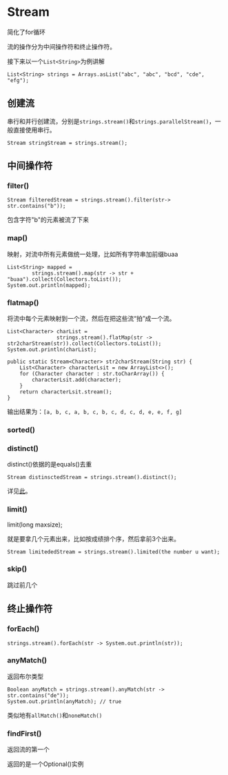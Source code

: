 # Stream

简化了for循环

流的操作分为中间操作符和终止操作符。

接下来以一个`List<String>`为例讲解

```
List<String> strings = Arrays.asList("abc", "abc", "bcd", "cde", "efg");
```

## 创建流

串行和并行创建流，分别是`strings.stream()`和`strings.parallelStream()`，一般直接使用串行。

```
Stream stringStream = strings.stream();
```

## 中间操作符

### filter()

```
Stream filteredStream = strings.stream().filter(str-> str.contains("b"));
```

包含字符"b"的元素被流了下来

### map()

映射，对流中所有元素做统一处理，比如所有字符串加前缀buaa

```
List<String> mapped = 
        strings.stream().map(str -> str + "buaa").collect(Collectors.toList());
System.out.println(mapped);
```

### flatmap()

将流中每个元素映射到一个流，然后在把这些流“拍”成一个流。

```
List<Character> charList =
                strings.stream().flatMap(str -> str2charStream(str)).collect(Collectors.toList());
System.out.println(charList);

public static Stream<Character> str2charStream(String str) {
    List<Character> characterLsit = new ArrayList<>();
    for (Character character : str.toCharArray()) {
        characterLsit.add(character);
    }
    return characterLsit.stream();
}
```

输出结果为：`[a, b, c, a, b, c, b, c, d, c, d, e, e, f, g]`

### sorted()


### distinct()

distinct()依据的是equals()去重

```
Stream distinsctedStream = strings.stream().distinct();
```

详见[此](https://blog.csdn.net/D_A_I_H_A_O/article/details/113185516)。

### limit()

limit(long maxsize);

就是要拿几个元素出来，比如按成绩排个序，然后拿前3个出来。

```
Stream limitededStream = strings.stream().limited(the number u want);
```

### skip()

跳过前几个

## 终止操作符

### forEach()

```
strings.stream().forEach(str -> System.out.println(str));
```

### anyMatch()

返回布尔类型

```
Boolean anyMatch = strings.stream().anyMatch(str -> str.contains("de"));
System.out.println(anyMatch); // true
```

类似地有`allMatch()`和`noneMatch()`

### findFirst()

返回流的第一个

返回的是一个Optional()实例
